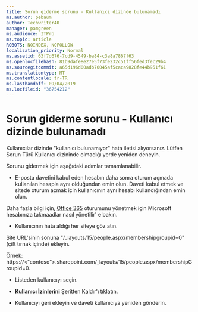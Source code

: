 ```yaml
---
title: Sorun giderme sorunu - Kullanıcı dizinde bulunamadı
ms.author: pebaum
author: Techwriter40
manager: pamgreen
ms.audience: ITPro
ms.topic: article
ROBOTS: NOINDEX, NOFOLLOW
localization_priority: Normal
ms.assetid: 63f7d676-7cd9-4549-ba84-c3a8a7867f63
ms.openlocfilehash: 81b9dafe8e27e5f73fe232c51ff56fed3fec29b4
ms.sourcegitcommit: a65d196d00adb70045af5caca9828fe44b951f61
ms.translationtype: MT
ms.contentlocale: tr-TR
ms.lasthandoff: 09/04/2019
ms.locfileid: "36754212"
---
```

# <a name="troubleshoot-issue---user-not-found-in-directory"></a>Sorun giderme sorunu - Kullanıcı dizinde bulunamadı

Kullanıcılar dizinde "kullanıcı bulunamıyor" hata iletisi alıyorsanız. Lütfen Sorun Türü Kullanıcı dizininde olmadığı yerde yeniden deneyin.

Sorunu gidermek için aşağıdaki adımlar tamamlanabilir.

- E-posta davetini kabul eden hesabın daha sonra oturum açmada kullanılan hesapla aynı olduğundan emin olun. Daveti kabul etmek ve sitede oturum açmak için kullanıcının aynı hesabı kullandığından emin olun. 

Daha fazla bilgi için, [Office 365</a> oturumunu yönetmek için Microsoft hesabınıza takma](https://support.microsoft.com/help/12407/microsoft-account-how-to-manage-aliases)adlar nasıl yönetilir' e bakın. 

- Kullanıcının hata aldığı her siteye göz atın. 

Site URL'sinin sonuna "/_layouts/15/people.aspx/membershipgroupid=0" (çift tırnak içinde) ekleyin. 

Örnek: https://<"contoso">.sharepoint.com/_layouts/15/people.aspx/membershipGroupId=0.

- Listeden kullanıcıyı seçin.

- **Kullanıcı İzinlerini** Şeritten Kaldır'ı tıklatın. 
-  Kullanıcıyı geri ekleyin ve daveti kullanıcıya yeniden gönderin.

